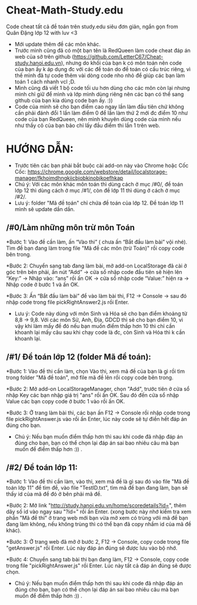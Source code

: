 # Cheat-Math-Study.edu
Code cheat tất cả đề toán trên study.edu siêu đơn giản, ngắn gọn from Quân Đặng lớp 12 with luv <3

* Mới update thêm đề các môn khác.
* Trước mình cũng đã có một bạn tên là RedQueen làm code cheat đáp án web của sở trên github (https://github.com/LetterC67/Cheat-study.hanoi.edu.vn), nhưng do khối của bạn k có môn toán nên code của bạn ấy k áp dụng đc với các đề toán do đề toán có cấu trúc riêng, vì thế mình đã tự code thêm vài dòng code nho nhỏ để giúp các bạn làm toán 1 cách nhanh vcl ;D.
* Mình cũng đã viết 1 bộ code tối ưu hơn dùng cho các môn còn lại nhưng mình chỉ giữ để mình và lớp mình dùng riêng nên các bạn có thể sang github của bạn kia dùng code bạn ấy. :))
* Code của mình sẽ cho bạn điểm cao ngay lần làm đầu tiên chứ không cần phải đánh đổi 1 lần làm điểm 0 để lần làm thứ 2 mới đc điểm 10 như code của bạn RedQueen, nên mình khuyên dùng code của mình nếu như thầy cô của bạn bảo chỉ lấy đầu điểm thi lần 1 trên web.


# HƯỚNG DẪN:
* Trước tiên các bạn phải bắt buộc cài add-on này vào Chrome hoặc Cốc Cốc:
 https://chrome.google.com/webstore/detail/localstorage-manager/fkhoimdhngkiicbjobkinobjkoefhkap
* Chú ý: Với các môn khác môn toán thì dùng cách ở mục /#0/, đề toán lớp 12 thì dùng cách ở mục /#1/, còn đề lớp 11 thì dùng ở cách ở mục /#2/.
* Lưu ý: folder "Mã đề toán" chỉ chứa đề toán của lớp 12. Đề toán lớp 11 mình sẽ update dần dần.

## /#0/Làm những môn trừ môn Toán

*Bước 1: Vào đề cần làm, ấn “Vào thi” ( chưa ấn “Bắt đầu làm bài” vội nhé). Tìm đề bạn đang làm trong file "Mã đề các môn (trừ Toán)" rồi copy code bên trong.
   
*Bước 2: Chuyển sang tab đang làm bài, mở add-on LocalStorage đã cài ở góc trên bên phải, ấn nút “Add” -> cửa sổ nhập code đầu tiên sẽ hiện lên “Key:” -> Nhập vào: “ans” rồi ấn OK -> cửa sổ nhập code “Value:” hiện ra -> Nhập code ở bước 1 và ấn OK.
   
*Bước 3: Ấn “Bắt đầu làm bài” để vào làm bài thi, F12 -> Console -> sau đó nhập code trong file pickRightAnswer2.js rồi Enter.

* Lưu ý: Code này dùng với môn Sinh và Hóa sẽ cho bạn điểm khoảng từ 8,8 -> 9,8. Với các môn Sử, Anh, Địa, GDCD thì sẽ cho bạn điểm 10, vì vậy khi làm mấy đề đó nếu bạn muốn điểm thấp hơn 10 thì chỉ cần khoanh lại mấy câu sau khi chạy code là đc, còn Sinh và Hóa thì k cần khoanh lại.

 
## /#1/ Đề toán lớp 12 (folder Mã đề toán):

*Bước 1: Vào đề thi cần làm, chọn Vào thi, xem mã đề của bạn là gì rồi tìm trong folder "Mã đề toán", mở file mã đề lên rồi copy code bên trong.

*Bước 2: Mở add-on LocalStorageManager, chọn "Add", trước tiên ở cửa sổ nhập Key các bạn nhập giá trị "ans" rồi ấn OK. Sau đó đến cửa sổ nhập Value các bạn copy code ở bước 1 vào rồi ấn OK.

*Bước 3: Ở trang làm bài thi, các bạn ấn F12 -> Console rồi nhập code trong file pickRightAnswer.js vào rồi ấn Enter, lúc này code sẽ tự điền hết đáp án đúng cho bạn.
 
* Chú ý: Nếu bạn muốn điểm thấp hơn thì sau khi code đã nhập đáp án đúng cho bạn, bạn có thể chọn lại đáp án sai bao nhiêu câu mà bạn muốn để điểm thấp hơn :)) .


## /#2/ Đề toán lớp 11:

*Bước 1: Vào đề thi cần làm, vào thi, xem mã đề là gì sau đó vào file "Mã đề toán lớp 11" để tìm đề, vào file "TestID.txt", tìm mã đề bạn đang làm, bạn sẽ thấy id của mã đề đó ở bên phải mã đề.

*Bước 2: Mở link "http://study.hanoi.edu.vn/home/scoredetails?id=", thêm dãy số id vào ngay sau "?id=" rồi ấn Enter. (xong bước này nhớ kiểm tra xem phần "Mã đề thi" ở trang web mới bạn vừa mở xem có trùng vớii mã đề bạn đang làm không, nếu không trùng thì có thể bạn đã copy nhầm id của mã đề khác).

*Bước 3: Ở trang web đã mở ở bước 2, F12 -> Console, copy code trong file "getAnswer.js" rồi Enter. Lúc này đáp án đúng sẽ được lưu vào bộ nhớ.

*Bước 4: Chuyển sang tab bài thi bạn đang làm, F12 -> Console, copy code trong file "pickRightAnswer.js" rồi Enter. Lúc này tất cả đáp án đúng sẽ được chọn.


* Chú ý: Nếu bạn muốn điểm thấp hơn thì sau khi code đã nhập đáp án đúng cho bạn, bạn có thể chọn lại đáp án sai bao nhiêu câu mà bạn muốn để điểm thấp hơn :)) .

